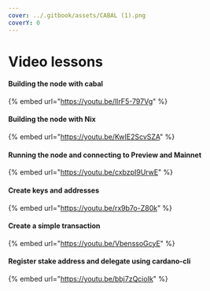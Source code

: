 ```yaml
---
cover: ../.gitbook/assets/CABAL (1).png
coverY: 0
---
```


# Video lessons

#### Building the node with cabal

{% embed url="https://youtu.be/lIrF5-797Vg" %}

#### Building the node with Nix

{% embed url="https://youtu.be/KwIE2ScvSZA" %}

#### Running the node and connecting to Preview and Mainnet

{% embed url="https://youtu.be/cxbzpI9UrwE" %}

#### Create keys and addresses

{% embed url="https://youtu.be/rx9b7o-Z80k" %}

#### Create a simple transaction

{% embed url="https://youtu.be/VbenssoGcyE" %}

#### Register stake address and delegate using cardano-cli&#x20;

{% embed url="https://youtu.be/bbj7zQcioIk" %}
